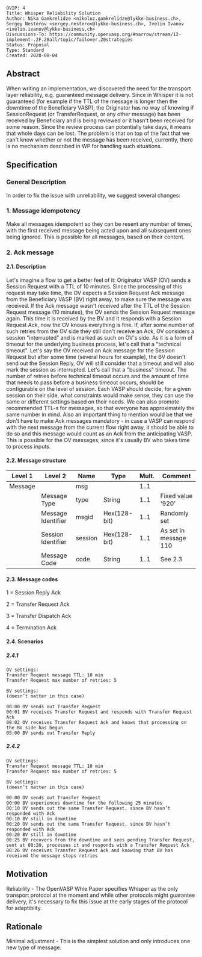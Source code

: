 ```
OVIP: 4
Title: Whisper Reliability Solution
Author: Nika Gamkrelidze <nikoloz.gamkrelidze@lykke-business.ch>, Sergey Nesterov <sergey.nesterov@lykke-business.ch>, Ivelin Ivanov <ivelin.ivanov@lykke-business.ch>
Discussions-To: https://community.openvasp.org/#narrow/stream/12-implement-.2F.20all/topic/failover.20strategies
Status: Proposal
Type: Standard
Created: 2020-08-04
```

## Abstract

When writing an implementation, we discovered the need for the transport layer reliability, e.g. guaranteed message delivery. Since in Whisper it is not guaranteed (for example if the TTL of the message is longer then the downtime of the Beneficiary VASP), the Originator has no way of knowing if SessionRequest (or TransferRequest, or any other message) has been received by Beneficiary and is being reviewed or it hasn't been received for some reason. Since the review process can potentially take days, it means that whole days can be lost. The problem is that on top of the fact that we can't know whether or not the message has been received, currently, there is no mechanism described in WP for handling such situations.

## Specification

### General Description

In order to fix the issue with unreliability, we suggest several changes:

### 1. Message idempotency

Make all messages idempotent so they can be resent any number of times, with the first received message being acted upon and all subsequent ones being ignored. This is possible for all messages, based on their content.

### 2. Ack message

#### 2.1. Description

Let's imagine a flow to get a better feel of it: Originator VASP (OV) sends a Session Request with a TTL of 10 minutes. Since the processing of this request may take time, the OV expects a Session Request Ack message from the Beneficiary VASP (BV) right away, to make sure the message was received. If the Ack message wasn't received after the TTL of the Session Request message (10 minutes), the OV sends the Session Request message again. This time it is received by the BV and it responds with a Session Request Ack, now the OV knows everything is fine. If, after some number of such retries from the OV side they still don't receive an Ack, OV considers a session "interrupted" and is marked as such on OV's side. As it is a form of timeout for the underlying business process, let's call that a "technical timeout". Let's say the OV received an Ack message for the Session Request but after some time (several hours for example), the BV doesn't send out the Session Reply, OV will still consider that a timeout and will also mark the session as interrupted. Let's call that a "business" timeout. The number of retries before technical timeout occurs and the amount of time that needs to pass before a business timeout occurs, should be configurable on the level of session. Each VASP should decide, for a given session on their side, what constraints would make sense, they can use the same or different settings based on their needs. We can also promote recommended TTL-s for messages, so that everyone has approximately the same number in mind. Also an important thing to mention would be that we don't have to make Ack messages mandatory - in case a VASP can respond with the next message from the current flow right away, it should be able to do so and this message would count as an Ack from the anticipating VASP. This is possible for the OV messages, since it's usually BV who takes time to process inputs.

#### 2.2. Message structure

|  Level 1  |     Level 2      |  Name  |     Type    |  Mult.  |       Comment        |
|-----------|------------------|--------|-------------|---------|----------------------|
|  Message  |                  |   msg  |             |   1..1  |                      |
|           |Message Type      |  type  | String      |   1..1  | Fixed value '920'    |
|           |Message Identifier| msgid  |Hex(128-bit) |   1..1  |  Randomly set        |
|           |Session Identifier| session|Hex(128-bit) |   1..1  |As set in message 110 |
|           |Message Code      |  code  |  String     |   1..1  | See 2.3              |

#### 2.3. Message codes

1 = Session Reply Ack

2 = Transfer Request Ack

3 = Transfer Dispatch Ack

4 = Termination Ack

#### 2.4. Scenarios

##### 2.4.1
```
OV settings:
Transfer Request message TTL: 10 min
Transfer Request max number of retries: 5

BV settings:
(doesn’t matter in this case)

00:00 OV sends out Transfer Request
00:01 BV receives Transfer Request and responds with Transfer Request Ack
00:02 OV receives Transfer Request Ack and knows that processing on the BV side has begun
05:00 BV sends out Transfer Reply
```
##### 2.4.2
```
OV settings:
Transfer Request message TTL: 10 min
Transfer Request max number of retries: 5

BV settings:
(doesn’t matter in this case)

00:00 OV sends out Transfer Request
00:00 BV experiences downtime for the following 25 minutes
00:10 OV sends out the same Transfer Request, since BV hasn’t responded with Ack
00:10 BV still in downtime
00:20 OV sends out the same Transfer Request, since BV hasn’t responded with Ack
00:20 BV still in downtime
00:25 BV recovers from the downtime and sees pending Transfer Request, sent at 00:20, processes it and responds with a Transfer Request Ack
00:26 OV receives Transfer Request Ack and knowing that BV has received the message stops retries
```
## Motivation

Reliability - The OpenVASP Whie Paper specifies Whisper as the only transport protocol at the moment and while other protocols might guarantee delivery, it's necessary to fix this issue at the early stages of the protocol for adaptiblity.

## Rationale

Minimal adjustment - This is the simplest solution and only introduces one new type of message.
